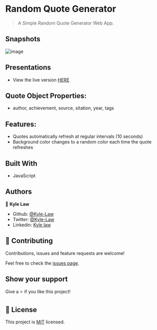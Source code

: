 # Random Quote Generator

> A Simple Random Quote Generator Web App.

## Snapshots

![image](https://user-images.githubusercontent.com/55923773/93512081-595d1e80-f956-11ea-8e64-29d7ca9a99eb.png)

## Presentations

- View the live version [HERE](https://rawcdn.githack.com/Kyle-Law/randomQuoteGenerator/c74250749ecd6334318e36651a6c596462f8335c/index.html)

## Quote Object Properties:

- author, achievement, source, sitation, year, tags

## Features:

- Quotes automatically refresh at regular intervals (10 seconds)
- Background color changes to a random color each time the quote refreshes

## Built With

- JavaScript

## Authors

👤 **Kyle Law**

- Github: [@Kyle-Law](https://github.com/Kyle-Law)
- Twitter: [@Kyle-Law](https://twitter.com/ZhunKhing)
- Linkedin: [Kyle law](https://www.linkedin.com/in/kyle-lawzhunkhing/)

## 🤝 Contributing

Contributions, issues and feature requests are welcome!

Feel free to check the [issues page](https://github.com/Kyle-Law/react-to-pokemon/issues?q=is%3Aissue+is%3Aopen+sort%3Aupdated-desc).

## Show your support

Give a ⭐️ if you like this project!

## 📝 License

This project is [MIT](LICENSE) licensed.
